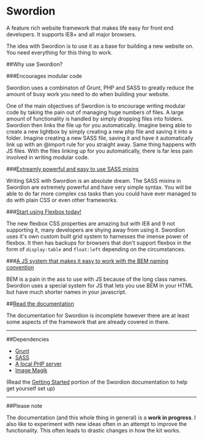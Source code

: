 # Swordion

A feature rich website framework that makes life easy for front end developers. It supports IE8+ and all major browsers.

The idea with Swordion is to use it as a base for building a new website on. You need everything for this thing to work.

##Why use Swordion?

###Encourages modular code

Swordion uses a combinaton of Grunt, PHP and SASS to greatly reduce the amount of busy work you need to do when building your website.

One of the main objectives of Swordion is to encourage writing modular code by taking the pain out of managing huge numbers of files. A large amount of functionality is handled by simply dropping files into folders. Swordion then links the file up for you automatically. Imagine being able to create a new lightbox by simply creating a new php file and saving it into a folder. Imagine creating a new SASS file, saving it and have it automatically link up with an @import rule for you straight away. Same thing happens with JS files. With the files linking up for you automatically, there is far less pain involved in writing modular code.

###[Extreamly powerful and easy to use SASS mixins](https://github.com/Dan503/Swordion/wiki/Swordion-SASS-mixins)

Writing SASS with Swordion is an absolute dream. The SASS mixins in Swordion are extremely powerful and have very simple syntax. You will be able to do far more complex css tasks than you could have ever managed to do with plain CSS or even other frameworks.

###[Start using Flexbox today!](https://github.com/Dan503/Swordion/wiki/The-grid-system)

The new flexbox CSS properties are amazing but with IE8 and 9 not supporting it, many developers are shying away from using it. Swordion uses it's own custom built grid system to harnesses the imense power of flexbox. It then has backups for browsers that don't support flexbox in the form of `display:table` and `float:left` depending on the circumstances.

###[A JS system that makes it easy to work with the BEM naming convention](https://github.com/Dan503/Swordion/wiki/The-JavaScript-system)

BEM is a pain in the ass to use with JS because of the long class names. Swordion uses a special system for JS that lets you use BEM in your HTML but have much shorter names in your javascript.

##[Read the documentation](https://github.com/Dan503/Swordion/wiki)

The documentation for Swordion is incomplete however there are at least some aspects of the framework that are already covered in there.

---------------------

##Dependencies

- [Grunt](http://gruntjs.com/)
- [SASS](http://sass-lang.com/)
- [A local PHP server](https://github.com/Dan503/Swordion/wiki/Getting-started#local-php-server)
- [Image Magik](http://www.imagemagick.org/script/binary-releases.php)

(Read the [Getting Started](https://github.com/Dan503/Swordion/wiki/Getting-started) portion of the Swordion documentation to help get yourself set up)

--------------------

##Please note

The documentation (and this whole thing in general) is a **work in progress**. I also like to experiment with new ideas often in an attempt to improve the functionality. This often leads to drastic changes in how the kit works.
